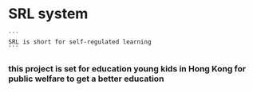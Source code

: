 # SRL system
    ```
    SRL is short for self-regulated learning 
    ```
### this project is set for education young kids in Hong Kong for public welfare to get a better education 
